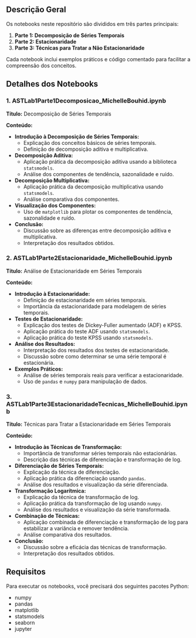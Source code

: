 ## Descrição Geral

Os notebooks neste repositório são divididos em três partes principais:

1. **Parte 1: Decomposição de Séries Temporais**
2. **Parte 2: Estacionaridade**
3. **Parte 3: Técnicas para Tratar a Não Estacionaridade**

Cada notebook inclui exemplos práticos e código comentado para facilitar a compreensão dos conceitos.

## Detalhes dos Notebooks

### 1. ASTLab1Parte1Decomposicao_MichelleBouhid.ipynb

**Título:** Decomposição de Séries Temporais

**Conteúdo:**
- **Introdução à Decomposição de Séries Temporais:** 
  - Explicação dos conceitos básicos de séries temporais.
  - Definição de decomposição aditiva e multiplicativa.
- **Decomposição Aditiva:**
  - Aplicação prática da decomposição aditiva usando a biblioteca `statsmodels`.
  - Análise dos componentes de tendência, sazonalidade e ruído.
- **Decomposição Multiplicativa:**
  - Aplicação prática da decomposição multiplicativa usando `statsmodels`.
  - Análise comparativa dos componentes.
- **Visualização dos Componentes:**
  - Uso de `matplotlib` para plotar os componentes de tendência, sazonalidade e ruído.
- **Conclusão:**
  - Discussão sobre as diferenças entre decomposição aditiva e multiplicativa.
  - Interpretação dos resultados obtidos.

### 2. ASTLab1Parte2Estacionaridade_MichelleBouhid.ipynb

**Título:** Análise de Estacionaridade em Séries Temporais

**Conteúdo:**
- **Introdução à Estacionaridade:**
  - Definição de estacionaridade em séries temporais.
  - Importância da estacionaridade para modelagem de séries temporais.
- **Testes de Estacionaridade:**
  - Explicação dos testes de Dickey-Fuller aumentado (ADF) e KPSS.
  - Aplicação prática do teste ADF usando `statsmodels`.
  - Aplicação prática do teste KPSS usando `statsmodels`.
- **Análise dos Resultados:**
  - Interpretação dos resultados dos testes de estacionaridade.
  - Discussão sobre como determinar se uma série temporal é estacionária.
- **Exemplos Práticos:**
  - Análise de séries temporais reais para verificar a estacionaridade.
  - Uso de `pandas` e `numpy` para manipulação de dados.

### 3. ASTLab1Parte3EstacionaridadeTecnicas_MichelleBouhid.ipynb

**Título:** Técnicas para Tratar a Estacionaridade em Séries Temporais

**Conteúdo:**
- **Introdução às Técnicas de Transformação:**
  - Importância de transformar séries temporais não estacionárias.
  - Descrição das técnicas de diferenciação e transformação de log.
- **Diferenciação de Séries Temporais:**
  - Explicação da técnica de diferenciação.
  - Aplicação prática da diferenciação usando `pandas`.
  - Análise dos resultados e visualização da série diferenciada.
- **Transformação Logarítmica:**
  - Explicação da técnica de transformação de log.
  - Aplicação prática da transformação de log usando `numpy`.
  - Análise dos resultados e visualização da série transformada.
- **Combinação de Técnicas:**
  - Aplicação combinada de diferenciação e transformação de log para estabilizar a variância e remover tendência.
  - Análise comparativa dos resultados.
- **Conclusão:**
  - Discussão sobre a eficácia das técnicas de transformação.
  - Interpretação dos resultados obtidos.

## Requisitos

Para executar os notebooks, você precisará dos seguintes pacotes Python:

- numpy
- pandas
- matplotlib
- statsmodels
- seaborn
- jupyter




